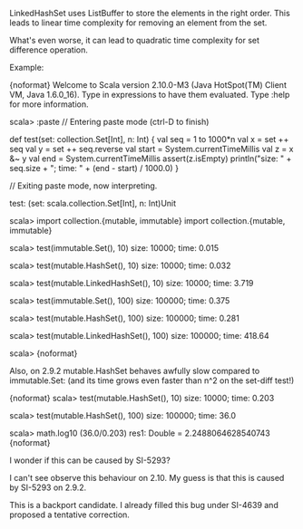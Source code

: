 LinkedHashSet uses ListBuffer to store the elements in the right order.
This leads to linear time complexity for removing an element from the set.

What's even worse, it can lead to quadratic time complexity for set difference operation.

Example:

{noformat}
Welcome to Scala version 2.10.0-M3 (Java HotSpot(TM) Client VM, Java 1.6.0_16).
Type in expressions to have them evaluated.
Type :help for more information.

scala> :paste
// Entering paste mode (ctrl-D to finish)

def test(set: collection.Set[Int], n: Int) {
  val seq = 1 to 1000*n
  val x = set ++ seq
  val y = set ++ seq.reverse
  val start = System.currentTimeMillis
  val z = x &~ y
  val end = System.currentTimeMillis
  assert(z.isEmpty)
  println("size: " + seq.size + "; time: " + (end - start) / 1000.0)
}

// Exiting paste mode, now interpreting.

test: (set: scala.collection.Set[Int], n: Int)Unit

scala> import collection.{mutable, immutable}
import collection.{mutable, immutable}

scala> test(immutable.Set(), 10)
size: 10000; time: 0.015

scala> test(mutable.HashSet(), 10)
size: 10000; time: 0.032

scala> test(mutable.LinkedHashSet(), 10)
size: 10000; time: 3.719

scala> test(immutable.Set(), 100)
size: 100000; time: 0.375

scala> test(mutable.HashSet(), 100)
size: 100000; time: 0.281

scala> test(mutable.LinkedHashSet(), 100)
size: 100000; time: 418.64

scala>
{noformat}

Also, on 2.9.2 mutable.HashSet behaves awfully slow compared to immutable.Set:
(and its time grows even faster than n^2 on the set-diff test!)

{noformat}
scala> test(mutable.HashSet(), 10)
size: 10000; time: 0.203

scala> test(mutable.HashSet(), 100)
size: 100000; time: 36.0

scala> math.log10 (36.0/0.203)
res1: Double = 2.2488064628540743
{noformat}

I wonder if this can be caused by SI-5293?

I can't see observe this behaviour on 2.10. My guess is that this is caused by SI-5293 on 2.9.2.

This is a backport candidate.
I already filled this bug under SI-4639 and proposed a tentative correction.
